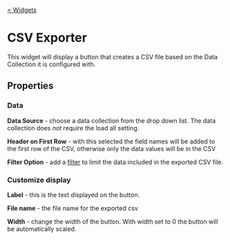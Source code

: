 [< Widgets](../Widgets.md)

# CSV Exporter

This widget will display a button that creates a CSV file based on the Data Collection it is configured with.

## Properties

### Data

**Data Source** - choose a data collection from the drop down list. The data collection does _not_ require the load all setting.

**Header on First Row** - with this selected the field names will be added to the first row of the CSV, otherwise only the data values will be in the CSV

**Filter Option** - add a [filter](../../../concepts/filters/Filters.md) to limit the data included in the exported CSV file.

### Customize display

**Label** - this is the text displayed on the button.

**File name** - the file name for the exported csv

**Width** - change the width of the button. With width set to 0 the button will be automatically scaled.

